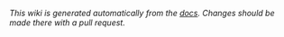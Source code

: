 _This wiki is generated automatically from the [docs](https://github.com/xtreamwayz/html-form-validator/tree/master/docs/wiki). Changes should be made there with a pull request._

